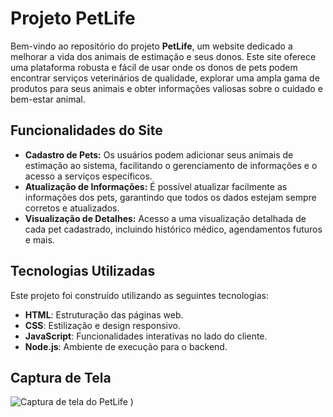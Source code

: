 # Projeto PetLife

Bem-vindo ao repositório do projeto **PetLife**, um website dedicado a melhorar a vida dos animais de estimação e seus donos. Este site oferece uma plataforma robusta e fácil de usar onde os donos de pets podem encontrar serviços veterinários de qualidade, explorar uma ampla gama de produtos para seus animais e obter informações valiosas sobre o cuidado e bem-estar animal.

## Funcionalidades do Site

- **Cadastro de Pets:** Os usuários podem adicionar seus animais de estimação ao sistema, facilitando o gerenciamento de informações e o acesso a serviços específicos.
- **Atualização de Informações:** É possível atualizar facilmente as informações dos pets, garantindo que todos os dados estejam sempre corretos e atualizados.
- **Visualização de Detalhes:** Acesso a uma visualização detalhada de cada pet cadastrado, incluindo histórico médico, agendamentos futuros e mais.

## Tecnologias Utilizadas

Este projeto foi construído utilizando as seguintes tecnologias:

- **HTML**: Estruturação das páginas web.
- **CSS**: Estilização e design responsivo.
- **JavaScript**: Funcionalidades interativas no lado do cliente.
- **Node.js**: Ambiente de execução para o backend.

## Captura de Tela

![Captura de tela do PetLife](https://github.com/Devcleidson/Site-PetLife/assets/114115159/63bc154d-0ac0-40be-adef-e396c6ef91f0)
)




